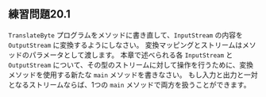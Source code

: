 ## 練習問題20.1

`TranslateByte` プログラムをメソッドに書き直して、`InputStream` の内容を `OutputStream` に変換するようにしなさい。
変換マッピングとストリームはメソッドのパラメータとして渡します。
本章で述べられる各 `InputStream` と `OutputStream` について、その型のストリームに対して操作を行うために、変換メソッドを使用する新たな `main` メソッドを書きなさい。
もし入力と出力と一対となるストリームならば、1つの `main` メソッドで両方を扱うことができます。
